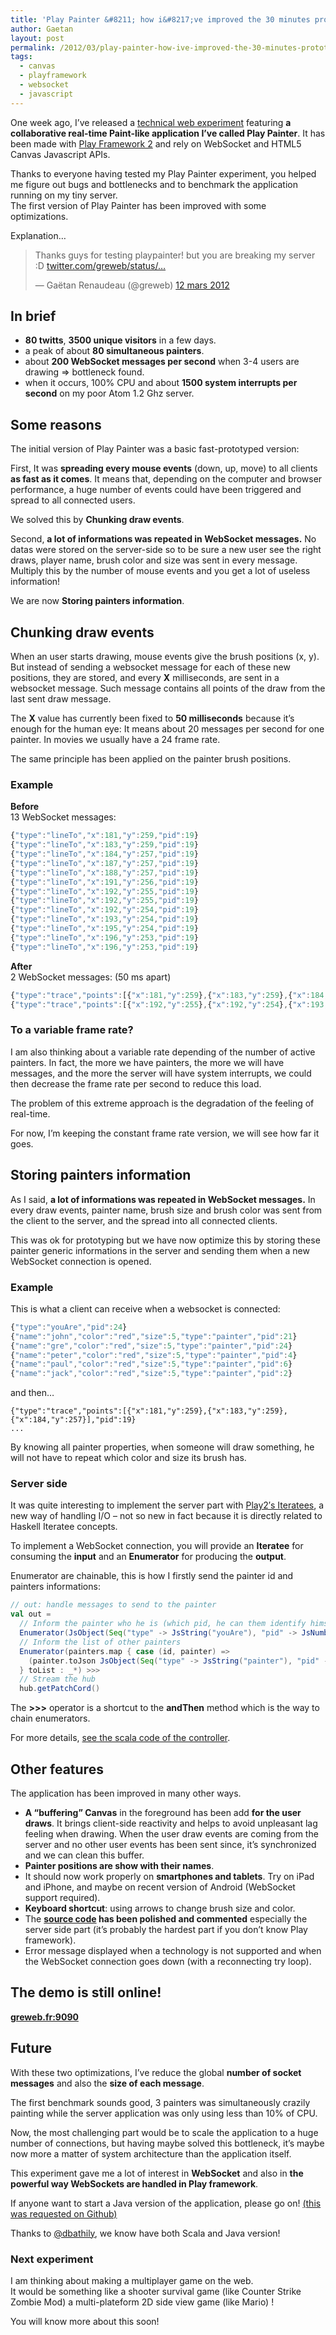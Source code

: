```yaml
---
title: 'Play Painter &#8211; how i&#8217;ve improved the 30 minutes prototyped version'
author: Gaetan
layout: post
permalink: /2012/03/play-painter-how-ive-improved-the-30-minutes-prototyped-version/
tags:
  - canvas
  - playframework
  - websocket
  - javascript
---
```


One week ago, I’ve released a [technical web experiment][1] featuring **a collaborative real-time Paint-like application I’ve called Play Painter**. It has been made with [Play Framework 2][2] and rely on WebSocket and HTML5 Canvas Javascript APIs.

 [1]: http://blog.greweb.fr/2012/03/30-minutes-to-make-a-multi-user-real-time-paint-with-play-2-framework-canvas-and-websocket/
 [2]: http://playframework.org/
 [4]: https://github.com/playframework/Play20/wiki/Iteratees
 [5]: https://github.com/gre/playpainter/blob/master/scala/app/controllers/Application.scala
 [6]: http://github.com/gre/playpainter
 [7]: http://greweb.fr:9090/
 [8]: https://github.com/gre/playpainter/issues/1
 [9]: https://twitter.com/dbathily


Thanks to everyone having tested my Play Painter experiment, you helped me figure out bugs and bottlenecks and to benchmark the application running on my tiny server.  
The first version of Play Painter has been improved with some optimizations. 

Explanation…

<blockquote class="twitter-tweet" lang="fr"><p>Thanks guys for testing playpainter! but you are breaking my server :D <a href="http://t.co/F62qwk1i" title="http://twitter.com/greweb/status/179194592481116160/photo/1">twitter.com/greweb/status/…</a></p>&mdash; Gaëtan Renaudeau (@greweb) <a href="https://twitter.com/greweb/status/179194592481116160">12 mars 2012</a></blockquote>

<!-- more -->

## In brief

*   **80 twitts**, **3500 unique visitors** in a few days.
*   a peak of about **80 simultaneous painters**.
*   about **200 WebSocket messages per second** when 3-4 users are drawing => bottleneck found.
*   when it occurs, 100% CPU and about **1500 system interrupts per second** on my poor Atom 1.2 Ghz server.

## Some reasons

The initial version of Play Painter was a basic fast-prototyped version:

First, It was **spreading every mouse events** (down, up, move) to all clients **as fast as it comes**. It means that, depending on the computer and browser performance, a huge number of events could have been triggered and spread to all connected users.

We solved this by **Chunking draw events**.

Second, **a lot of informations was repeated in WebSocket messages.** No datas were stored on the server-side so to be sure a new user see the right draws, player name, brush color and size was sent in every message. Multiply this by the number of mouse events and you get a lot of useless information!

We are now **Storing painters information**.

## Chunking draw events

When an user starts drawing, mouse events give the brush positions (x, y). But instead of sending a websocket message for each of these new positions, they are stored, and every **X** milliseconds, are sent in a websocket message. Such message contains all points of the draw from the last sent draw message.

The **X** value has currently been fixed to **50 milliseconds** because it’s enough for the human eye: It means about 20 messages per second for one painter. In movies we usually have a 24 frame rate.

The same principle has been applied on the painter brush positions.

### Example

**Before**  
13 WebSocket messages:

```javascript
{"type":"lineTo","x":181,"y":259,"pid":19}  
{"type":"lineTo","x":183,"y":259,"pid":19}  
{"type":"lineTo","x":184,"y":257,"pid":19}  
{"type":"lineTo","x":187,"y":257,"pid":19}  
{"type":"lineTo","x":188,"y":257,"pid":19}  
{"type":"lineTo","x":191,"y":256,"pid":19}  
{"type":"lineTo","x":192,"y":255,"pid":19}  
{"type":"lineTo","x":192,"y":255,"pid":19}  
{"type":"lineTo","x":192,"y":254,"pid":19}  
{"type":"lineTo","x":193,"y":254,"pid":19}  
{"type":"lineTo","x":195,"y":254,"pid":19}  
{"type":"lineTo","x":196,"y":253,"pid":19}  
{"type":"lineTo","x":196,"y":253,"pid":19}
```

**After**  
2 WebSocket messages: (50 ms apart)

```javascript
{"type":"trace","points":[{"x":181,"y":259},{"x":183,"y":259},{"x":184,"y":257},{"x":187,"y":257},{"x":188,"y":257},{"x":191,"y":256},{"x":192,"y":255}],"pid":19}  
{"type":"trace","points":[{"x":192,"y":255},{"x":192,"y":254},{"x":193,"y":254},{"x":195,"y":254},{"x":195,"y":253},{"x":196,"y":253},{"x":196,"y":253}],"pid":19}
```

### To a variable frame rate?

I am also thinking about a variable rate depending of the number of active painters. In fact, the more we have painters, the more we will have messages, and the more the server will have system interrupts, we could then decrease the frame rate per second to reduce this load.

The problem of this extreme approach is the degradation of the feeling of real-time.

For now, I’m keeping the constant frame rate version, we will see how far it goes.

## Storing painters information

As I said, **a lot of informations was repeated in WebSocket messages.** In every draw events, painter name, brush size and brush color was sent from the client to the server, and the spread into all connected clients.

This was ok for prototyping but we have now optimize this by storing these painter generic informations in the server and sending them when a new WebSocket connection is opened.

### Example

This is what a client can receive when a websocket is connected:

```javascript
{"type":"youAre","pid":24}  
{"name":"john","color":"red","size":5,"type":"painter","pid":21}  
{"name":"gre","color":"red","size":5,"type":"painter","pid":24}  
{"name":"peter","color":"red","size":5,"type":"painter","pid":4}  
{"name":"paul","color":"red","size":5,"type":"painter","pid":6}  
{"name":"jack","color":"red","size":5,"type":"painter","pid":2}
```

and then…

```
{"type":"trace","points":[{"x":181,"y":259},{"x":183,"y":259},{"x":184,"y":257}],"pid":19}  
...
```

By knowing all painter properties, when someone will draw something, he will not have to repeat which color and size its brush has.

### Server side

It was quite interesting to implement the server part with [Play2′s Iteratees][4], a new way of handling I/O – not so new in fact because it is directly related to Haskell Iteratee concepts.


To implement a WebSocket connection, you will provide an **Iteratee** for consuming the **input** and an **Enumerator** for producing the **output**.

Enumerator are chainable, this is how I firstly send the painter id and painters informations:

```scala
// out: handle messages to send to the painter  
val out =  
  // Inform the painter who he is (which pid, he can them identify himself)  
  Enumerator(JsObject(Seq("type" -> JsString("youAre"), "pid" -> JsNumber(pid))).as[JsValue]) >>>  
  // Inform the list of other painters  
  Enumerator(painters.map { case (id, painter) =>  
    (painter.toJson JsObject(Seq("type" -> JsString("painter"), "pid" -> JsNumber(id)))).as[JsValue]  
  } toList : _*) >>>  
  // Stream the hub  
  hub.getPatchCord()
```

The **>>>** operator is a shortcut to the **andThen** method which is the way to chain enumerators.

For more details, [see the scala code of the controller][5].


## Other features

The application has been improved in many other ways.

*   **A “buffering” Canvas** in the foreground has been add **for the user draws**. It brings client-side reactivity and helps to avoid unpleasant lag feeling when drawing. When the user draw events are coming from the server and no other user events has been sent since, it’s synchronized and we can clean this buffer.
*   **Painter positions are show with their names**.
*   It should now work properly on **smartphones and tablets**. Try on iPad and iPhone, and maybe on recent version of Android (WebSocket support required).
*   **Keyboard shortcut**: using arrows to change brush size and color.
*   The **[source code][6] has been polished and commented** especially the server side part (it’s probably the hardest part if you don’t know Play framework).
*   Error message displayed when a technology is not supported and when the WebSocket connection goes down (with a reconnecting try loop).


## The demo is still online!

[**greweb.fr:9090**][7]

## Future

With these two optimizations, I’ve reduce the global **number of socket messages** and also the **size of each message**.

The first benchmark sounds good, 3 painters was simultaneously crazily painting while the server application was only using less than 10% of CPU.

Now, the most challenging part would be to scale the application to a huge number of connections, but having maybe solved this bottleneck, it’s maybe now more a matter of system architecture than the application itself.

This experiment gave me a lot of interest in **WebSocket** and also in **the powerful way WebSockets are handled in Play framework**.

If anyone want to start a Java version of the application, please go on! [(this was requested on Github)][8]


Thanks to [@dbathily][9], we know have both Scala and Java version!

### Next experiment

I am thinking about making a multiplayer game on the web.  
It would be something like a shooter survival game (like Counter Strike Zombie Mod) a multi-plateform 2D side view game (like Mario) !

You will know more about this soon!

